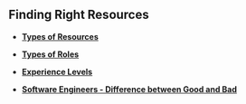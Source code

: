 ## Finding Right Resources

- **[Types of Resources](ResourceTypes.md)**

- **[Types of Roles](TypesOfRoles.md)**

- **[Experience Levels](ExperienceLevels.md)**

- **[Software Engineers - Difference between Good and Bad](GoodAndBadEngineers.md)**






